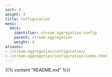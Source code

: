 ```yaml
---
sort: 4
weight: 4
title: Configuration
menu:
  docs:
    identifier: stream-aggregation-config
    parent: stream-aggregation
    weight: 4
aliases:
- /stream-aggregation/configuration/
- /stream-aggregation/configuration/index.html
---
```

{{% content "README.md" %}}
